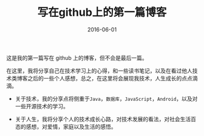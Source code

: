 ﻿---
title: 写在github上的第一篇博客
title_url: blog-github-usage
date: 2016-06-01
tags: 感想
categories: 生活
description: 关于技术和生活的一些感想
---

这是我的第一篇写在 github 上的博客，但不会是最后一篇。

在这里，我将分享自己在技术学习上的心得，和一些读书笔记，以及在看过他人技术类博客之后的一些个人感想，总之，在这里将会展现我技术，人生成长的点点滴滴。

- 关于技术，我的分享点将侧重于`Java`，`数据库`，`JavaScript`，`Android`，以及对一些开源技术的学习。

- 关于人生，我将分享个人的技术成长心路，对技术发展的看法，对社会生活百态的感想，对爱情，家庭以及生活的感悟。
